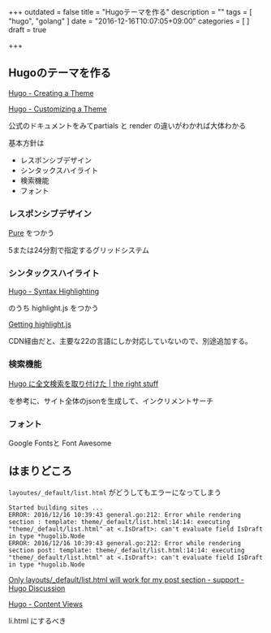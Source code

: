 +++
outdated = false
title = "Hugoテーマを作る"
description = ""
tags = [
"hugo", "golang"
]
date = "2016-12-16T10:07:05+09:00"
categories = [
]
draft = true

+++

## Hugoのテーマを作る

[Hugo \- Creating a Theme](https://gohugo.io/themes/creation/)

[Hugo \- Customizing a Theme](https://gohugo.io/themes/usage)

公式のドキュメントをみてpartials と render の違いがわかれば大体わかる

基本方針は

- レスポンシブデザイン
- シンタックスハイライト
- 検索機能
- フォント

### レスポンシブデザイン

[Pure](http://purecss.io/) をつかう

5または24分割で指定するグリッドシステム


### シンタックスハイライト

[Hugo \- Syntax Highlighting](https://gohugo.io/extras/highlighting#client-side)

のうち highlight.js をつかう

[Getting highlight\.js](https://highlightjs.org/download/)

CDN経由だと、主要な22の言語にしか対応していないので、別途追加する。



### 検索機能

[Hugo に全文検索を取り付けた \| the right stuff](http://rs.luminousspice.com/hugo-site-search/)

を参考に、サイト全体のjsonを生成して、インクリメントサーチ


### フォント

Google Fontsと Font Awesome


## はまりどころ


`layoutes/_default/list.html` がどうしてもエラーになってしまう

```
Started building sites ...
ERROR: 2016/12/16 10:39:43 general.go:212: Error while rendering section : template: theme/_default/list.html:14:14: executing "theme/_default/list.html" at <.IsDraft>: can't evaluate field IsDraft in type *hugolib.Node
ERROR: 2016/12/16 10:39:43 general.go:212: Error while rendering section post: template: theme/_default/list.html:14:14: executing "theme/_default/list.html" at <.IsDraft>: can't evaluate field IsDraft in type *hugolib.Node
```

[Only layouts/\_default/list\.html will work for my post section \- support \- Hugo Discussion](https://discuss.gohugo.io/t/only-layouts--default-list-html-will-work-for-my-post-section/1491)

[Hugo \- Content Views](http://gohugo.io/templates/views/)

li.html にするべき
